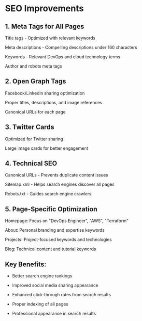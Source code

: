 # SEO Improvements
## 1. Meta Tags for All Pages
Title tags - Optimized with relevant keywords

Meta descriptions - Compelling descriptions under 160 characters

Keywords - Relevant DevOps and cloud technology terms

Author and robots meta tags

## 2. Open Graph Tags
Facebook/LinkedIn sharing optimization

Proper titles, descriptions, and image references

Canonical URLs for each page

## 3. Twitter Cards
Optimized for Twitter sharing

Large image cards for better engagement

## 4. Technical SEO
Canonical URLs - Prevents duplicate content issues

Sitemap.xml - Helps search engines discover all pages

Robots.txt - Guides search engine crawlers

## 5. Page-Specific Optimization
Homepage: Focus on "DevOps Engineer", "AWS", "Terraform"

About: Personal branding and expertise keywords

Projects: Project-focused keywords and technologies

Blog: Technical content and tutorial keywords

## Key Benefits:
- Better search engine rankings

- Improved social media sharing appearance

- Enhanced click-through rates from search results

- Proper indexing of all pages

- Professional appearance in search results
